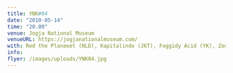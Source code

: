 ```yaml
---
title: YNK#04
date: "2010-05-14"
time: "20.00"
venue: Jogja National Museum
venueURL: https://jogjanationalmuseum.com/
with: Red the Planeeet (NLD), Kapitalindo (JKT), Foggidy Acid (YK), Zoo (YK), The Spektakular (YK), 3Some from Mars (YK) & JFK (YK)
info:
flyer: /images/uploads/YNK04.jpg
---
```


#
